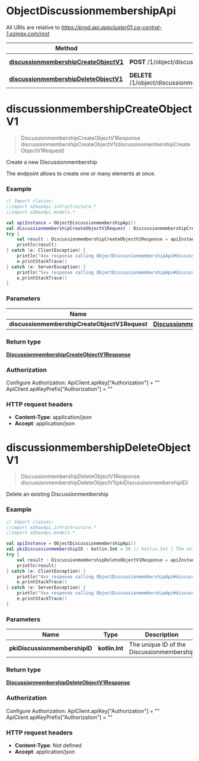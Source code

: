 # ObjectDiscussionmembershipApi

All URIs are relative to *https://prod.api.appcluster01.ca-central-1.ezmax.com/rest*

| Method | HTTP request | Description |
| ------------- | ------------- | ------------- |
| [**discussionmembershipCreateObjectV1**](ObjectDiscussionmembershipApi.md#discussionmembershipCreateObjectV1) | **POST** /1/object/discussionmembership | Create a new Discussionmembership |
| [**discussionmembershipDeleteObjectV1**](ObjectDiscussionmembershipApi.md#discussionmembershipDeleteObjectV1) | **DELETE** /1/object/discussionmembership/{pkiDiscussionmembershipID} | Delete an existing Discussionmembership |


<a id="discussionmembershipCreateObjectV1"></a>
# **discussionmembershipCreateObjectV1**
> DiscussionmembershipCreateObjectV1Response discussionmembershipCreateObjectV1(discussionmembershipCreateObjectV1Request)

Create a new Discussionmembership

The endpoint allows to create one or many elements at once.

### Example
```kotlin
// Import classes:
//import eZmaxApi.infrastructure.*
//import eZmaxApi.models.*

val apiInstance = ObjectDiscussionmembershipApi()
val discussionmembershipCreateObjectV1Request : DiscussionmembershipCreateObjectV1Request =  // DiscussionmembershipCreateObjectV1Request | 
try {
    val result : DiscussionmembershipCreateObjectV1Response = apiInstance.discussionmembershipCreateObjectV1(discussionmembershipCreateObjectV1Request)
    println(result)
} catch (e: ClientException) {
    println("4xx response calling ObjectDiscussionmembershipApi#discussionmembershipCreateObjectV1")
    e.printStackTrace()
} catch (e: ServerException) {
    println("5xx response calling ObjectDiscussionmembershipApi#discussionmembershipCreateObjectV1")
    e.printStackTrace()
}
```

### Parameters
| Name | Type | Description  | Notes |
| ------------- | ------------- | ------------- | ------------- |
| **discussionmembershipCreateObjectV1Request** | [**DiscussionmembershipCreateObjectV1Request**](DiscussionmembershipCreateObjectV1Request.md)|  | |

### Return type

[**DiscussionmembershipCreateObjectV1Response**](DiscussionmembershipCreateObjectV1Response.md)

### Authorization


Configure Authorization:
    ApiClient.apiKey["Authorization"] = ""
    ApiClient.apiKeyPrefix["Authorization"] = ""

### HTTP request headers

 - **Content-Type**: application/json
 - **Accept**: application/json

<a id="discussionmembershipDeleteObjectV1"></a>
# **discussionmembershipDeleteObjectV1**
> DiscussionmembershipDeleteObjectV1Response discussionmembershipDeleteObjectV1(pkiDiscussionmembershipID)

Delete an existing Discussionmembership



### Example
```kotlin
// Import classes:
//import eZmaxApi.infrastructure.*
//import eZmaxApi.models.*

val apiInstance = ObjectDiscussionmembershipApi()
val pkiDiscussionmembershipID : kotlin.Int = 56 // kotlin.Int | The unique ID of the Discussionmembership
try {
    val result : DiscussionmembershipDeleteObjectV1Response = apiInstance.discussionmembershipDeleteObjectV1(pkiDiscussionmembershipID)
    println(result)
} catch (e: ClientException) {
    println("4xx response calling ObjectDiscussionmembershipApi#discussionmembershipDeleteObjectV1")
    e.printStackTrace()
} catch (e: ServerException) {
    println("5xx response calling ObjectDiscussionmembershipApi#discussionmembershipDeleteObjectV1")
    e.printStackTrace()
}
```

### Parameters
| Name | Type | Description  | Notes |
| ------------- | ------------- | ------------- | ------------- |
| **pkiDiscussionmembershipID** | **kotlin.Int**| The unique ID of the Discussionmembership | |

### Return type

[**DiscussionmembershipDeleteObjectV1Response**](DiscussionmembershipDeleteObjectV1Response.md)

### Authorization


Configure Authorization:
    ApiClient.apiKey["Authorization"] = ""
    ApiClient.apiKeyPrefix["Authorization"] = ""

### HTTP request headers

 - **Content-Type**: Not defined
 - **Accept**: application/json


